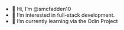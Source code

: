 - 👋 Hi, I’m @smcfadden10
- 👀 I’m interested in full-stack development.
- 🌱 I’m currently learning via the Odin Project

<!---
smcfadden10/smcfadden10 is a ✨ special ✨ repository because its `README.md` (this file) appears on your GitHub profile.
You can click the Preview link to take a look at your changes.
--->
